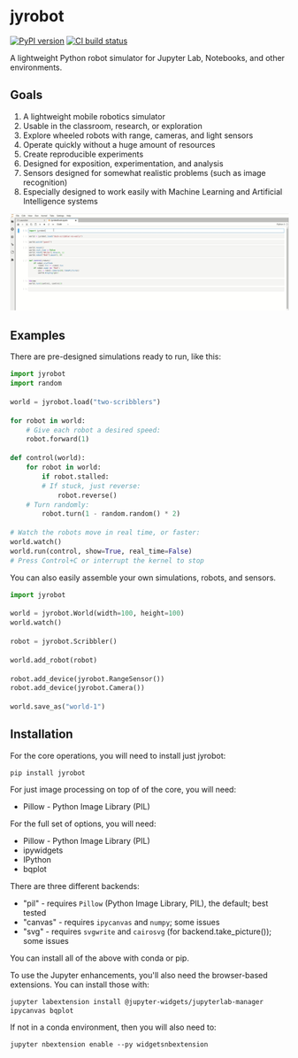 # jyrobot

[![PyPI version](https://badge.fury.io/py/jyrobot.svg)](https://badge.fury.io/py/jyrobot) [![CI build status](https://img.shields.io/circleci/build/github/Calysto/jyrobot)](https://app.circleci.com/pipelines/github/Calysto/jyrobot)

A lightweight Python robot simulator for Jupyter Lab, Notebooks,
and other environments.

## Goals

1. A lightweight mobile robotics simulator
2. Usable in the classroom, research, or exploration
3. Explore wheeled robots with range, cameras, and light sensors
4. Operate quickly without a huge amount of resources
5. Create reproducible experiments
6. Designed for exposition, experimentation, and analysis
7. Sensors designed for somewhat realistic problems (such as image recognition)
8. Especially designed to work easily with Machine Learning and Artificial Intelligence systems

![A duck robot](docs/images/duck-scribbler.gif)

## Examples

There are pre-designed simulations ready to run, like this:

```python
import jyrobot
import random

world = jyrobot.load("two-scribblers")

for robot in world:
    # Give each robot a desired speed:
    robot.forward(1)

def control(world):
    for robot in world:
        if robot.stalled:
	    # If stuck, just reverse:
            robot.reverse()
	# Turn randomly:
        robot.turn(1 - random.random() * 2)

# Watch the robots move in real time, or faster:
world.watch()
world.run(control, show=True, real_time=False)
# Press Control+C or interrupt the kernel to stop
```

You can also easily assemble your own simulations, robots, and sensors.

```python
import jyrobot

world = jyrobot.World(width=100, height=100)
world.watch()

robot = jyrobot.Scribbler()

world.add_robot(robot)

robot.add_device(jyrobot.RangeSensor())
robot.add_device(jyrobot.Camera())

world.save_as("world-1")
```

## Installation

For the core operations, you will need to install just jyrobot:

```shell
pip install jyrobot
```

For just image processing on top of of the core, you will need:

* Pillow - Python Image Library (PIL)

For the full set of options, you will need:

* Pillow - Python Image Library (PIL)
* ipywidgets
* IPython
* bqplot

There are three different backends:

* "pil" - requires `Pillow` (Python Image Library, PIL), the default; best tested
* "canvas" - requires `ipycanvas` and `numpy`; some issues
* "svg" - requires `svgwrite` and `cairosvg` (for backend.take_picture()); some issues

You can install all of the above with conda or pip.

To use the Jupyter enhancements, you'll also need the browser-based
extensions. You can install those with:

```
jupyter labextension install @jupyter-widgets/jupyterlab-manager ipycanvas bqplot
```

If not in a conda environment, then you will also need to:

```
jupyter nbextension enable --py widgetsnbextension
```
